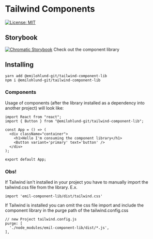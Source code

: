 # Tailwind Components
[![License: MIT](https://img.shields.io/badge/License-MIT-green.svg)](https://opensource.org/licenses/MIT)

## Storybook
[![Chromatic Storybook](https://raw.githubusercontent.com/storybookjs/brand/main/badge/badge-storybook.svg)](https://637bc3c27472f0817bd0eeed-oqkwidjwcq.chromatic.com/) Check out the component library 

## Installing
```
yarn add @emilohlund-git/tailwind-component-lib
npm i @emilohlund-git/tailwind-component-lib
```

### Components

Usage of components (after the library installed as a dependency into another project) will look like:

```TSX
import React from "react";
import { Button } from "@emilohlund-git/tailwind-component-lib";

const App = () => (
  <div className="container">
    <h1>Hello I'm consuming the component library</h1>
    <Button variant='primary' text='button' />
  </div>
);

export default App;
```

### Obs!
If Tailwind isn't installed in your project you have to manually import the tailwind.css file from the library. E.x.
```TSX
import 'emil-component-lib/dist/tailwind.css'
```
If Tailwind is installed you can omit the css file import and include the component library in the purge path of the tailwind.config.css
```JS
// new Project tailwind.config.js
purge: [
  './node_modules/emil-component-lib/dist/*.js',
],
```